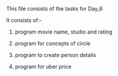 This file consists of the tasks for Day_6

It consists of:-
1. program movie name, studio and rating

2. program for concepts of circle

3. program to create person details

4. program for uber price